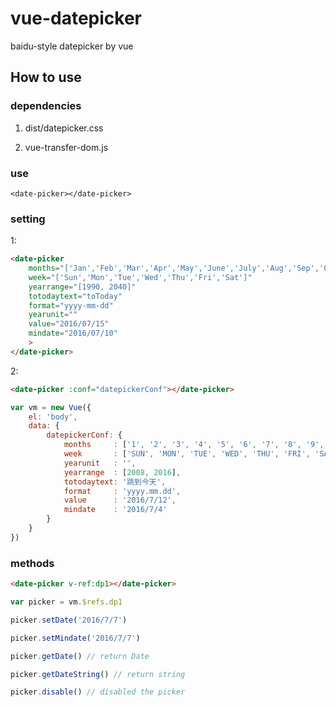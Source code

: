 # vue-datepicker
baidu-style datepicker by vue

## How to use

### dependencies

1. dist/datepicker.css

2. vue-transfer-dom.js

### use

```hmtl
<date-picker></date-picker>
```

### setting

1:
```html
<date-picker
    months="['Jan','Feb','Mar','Apr','May','June','July','Aug','Sep','Oct','Nov','Dec']"
    week="['Sun','Mon','Tue','Wed','Thu','Fri','Sat']"
    yearrange="[1990, 2040]"
    totodaytext="toToday"
    format="yyyy-mm-dd"
    yearunit=""
    value="2016/07/15"
    mindate="2016/07/10"
    >
</date-picker>
```

2:
```html
<date-picker :conf="datepickerConf"></date-picker>
```
```js
var vm = new Vue({
    el: 'body',
    data: {
        datepickerConf: {
            months     : ['1', '2', '3', '4', '5', '6', '7', '8', '9', '10', '11', '12'],
            week       : ['SUN', 'MON', 'TUE', 'WED', 'THU', 'FRI', 'SAT'],
            yearunit   : '',
            yearrange  : [2008, 2016],
            totodaytext: '跳到今天',
            format     : 'yyyy.mm.dd',
            value      : '2016/7/12',
            mindate    : '2016/7/4'
        }
    }
})
```


### methods

```html
<date-picker v-ref:dp1></date-picker>
```
```js
var picker = vm.$refs.dp1

picker.setDate('2016/7/7')

picker.setMindate('2016/7/7')

picker.getDate() // return Date

picker.getDateString() // return string

picker.disable() // disabled the picker
```

